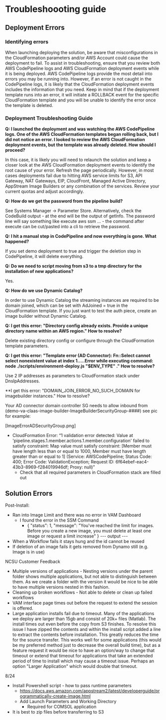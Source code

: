 # Troubleshoooting guide

## Deployment Errors

### Identifying errors

When launching deploying the solution, be aware that misconfigurations in the CloudFormation parameters and/or AWS Account could cause the deployment to fail. To assist in troubleshooting, ensure that you review both AWS CodePipeline logs and AWS CloudFormation deployment events while it is being deployed. AWS CodePipeline logs provide the most detail into errors you may be running into. However, if an error is not caught in the CodePipeline logs, it is likely that the CloudFormation deployment events includes the information that you need. Keep in mind that if the deployment template runs into an error, it will initiate a ROLLBACK event for the specific CloudFormation template and you will be unable to identify the error once the template is deleted. 

### Deployment Troubleshooting Guide

**Q: I launched the deployment and was watching the AWS CodePipeline logs. One of the AWS CloudFormation templates began rolling back, but I did not notice an error. I looked to review the AWS CloudFormation deployment events, but the template was already deleted. How should I proceed?**

In this case, it is likely you will need to relaunch the solution and keep a closer look at the AWS CloudFormation deployment events to identify the root cause of your error. Refresh the page periodically. However, in most cases deployments fail due to hitting AWS service limits for S3, API Gateway, NAT Gateways, EIP, CloudFront, Managed Active Directory, AppStream Image Builders or any combination of the services. Review your current quotas and adjust accordingly.

**Q: How do we get the password from the pipeline build?**

See Systems Manager -> Parameter Store. Alternatively, check the CodeBuild output - at the end will be the output of getInfo. The password line will say something like execute aws ssm ... - the command after execute can be cut/pasted into a cli to retrieve the password.

**Q: I hit a manual step in CodePipeline and now everything is gone. What happened?**

If you set demo deployment to true and trigger the deletion step in CodePipeline, it will delete everything.

**Q: Do we need to script moving from s3 to a tmp directory for the installation of new applications?**

Yes.

**Q: How do we use Dynamic Catalog?**

In order to use Dynamic Catalog the streaming instances are required to be domain joined, which can be set with AdJoined = true in the CloudFormation template. If you just want to test the auth piece, create an image builder without Dynamic Catalog.

**Q: I get this error: "Directory config already exists. Provide a unique directory name within an AWS region." How to resolve?**

Delete existing directory config or configure through the CloudFormation template parameters.


**Q: I get this error: "Template error (AD Connector): Fn::Select cannot select nonexistent value at index 1.....Error while executing command: node ./scripts/environment-deploy.js "$ENV_TYPE" ." How to resolve?**

Use 2 IP addresses as parameters to CloudFormation stack under DnsIpAddresses.

**I get this error: "DOMAIN_JOIN_ERROR_NO_SUCH_DOMAIN for imagebuilder instances." How to resolve?

Your AD connector domain controller SG needs to allow inbound from (demo-va-claas-image-builder-ImageBuilderSecurityGroup-####) see pic for example:

[ImageErrorADSecurityGroup.png]

* CloudFormation Error: “1 validation error detected: Value at 'pipeline.stages.1.member.actions.1.member.configuration' failed to satisfy constraint: Map value must satisfy constraint: [Member must have length less than or equal to 1000, Member must have length greater than or equal to 1] (Service: AWSCodePipeline; Status Code: 400; Error Code: ValidationException; Request ID: 6f64ebef-eac4-43b3-8969-f284019946df; Proxy: null)”
    * Check that all required parameters in CloudFormation stack are filled out

## Solution Errors

Post-Install:

* Ran into Image Limit and there was no error in VAM Dashboard
    * I found the error in the SSM Command
        * {
            "status": 1,
            "message": "You've reached the limit for images. Before you create a new image, you must delete at least one image or request a limit increase"
            }
            --- output ---
* When a Workflow fails it stays hung and the id cannot be reused
* If deletion of an image fails it gets removed from Dynamo still (e.g. Image is in use)

NCSU Customer Feedback

* Multiple versions of applications - Nesting versions  under the parent folder shows multiple applications, but not able to  distinguish between them. As we create a folder with the version it  would be nice to be able to have multiple versions nested in this  fashion. 
* Cleaning up broken workflows - Not able to delete or clean up failed workflows
* VAM interface page times out before the request to  extend the session is offered.
* Large application installs fail due to timeout. Many of  the applications we deploy are larger than 15gb and consist of 20k+ files (Matlab).  The install times out even before the copy from S3 finishes. To resolve  this issue I have zipped the contents and within the install script added  a line to extract the contents before installation. This greatly reduces  the time for the source transfer. This works well for some applications  (this would be my preferred method just to decrease the overall build  time), but as a feature request it would be nice to have an option/way to  change that timeout or extend that timeout for applications that take an  extended period of time to install which may cause a timeout issue.  Perhaps an option "Larger Application" which would double that  timeout.

8/24

* Install Powershell script - how to pass runtime parameters
    * https://docs.aws.amazon.com/appstream2/latest/developerguide/programmatically-create-image.html
    * Add Launch Parameters and Working Directory
        * Required for COMSOL application
* It is best to zip files before transferring to S3



